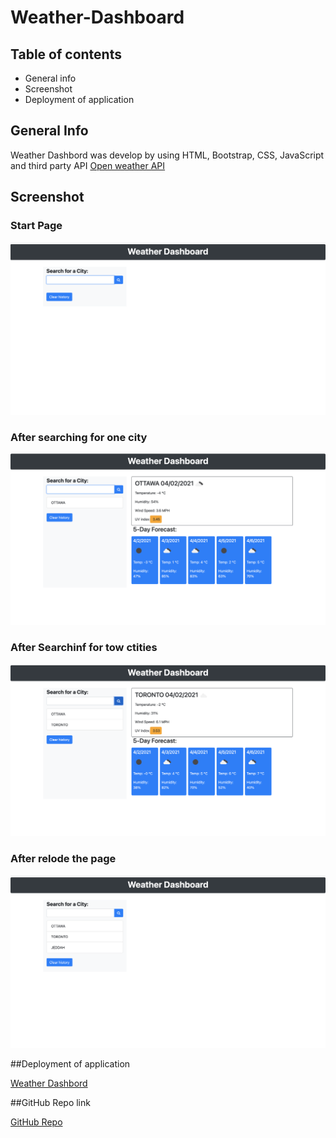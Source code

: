 # Weather-Dashboard

## Table of contents

- General info
- Screenshot
- Deployment of application 

## General Info
Weather Dashbord was develop by using HTML, Bootstrap, CSS, JavaScript and third party API [Open weather API](https://openweathermap.org)
## Screenshot


### Start Page
![ start Page ](assets/images/1.png)
### After searching for one city
![ after search for 1 city](assets/images/2.png)
### After Searchinf for tow ctities
![ after search for 2 city](assets/images/3.png)
### After relode the page 
![ after relode the page a](assets/images/4.png)




##Deployment of application

[Weather Dashbord](https://hakeem235.github.io/Weather-Dashboard/)

##GitHub Repo link

[GitHub Repo](https://github.com/hakeem235/Weather-Dashboard)

